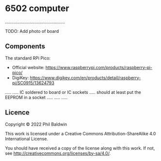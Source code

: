6502 computer
=============

.................................................

TODO: Add photo of board

Components
----------

The standard RPi Pico:

* Official website: https://www.raspberrypi.com/products/raspberry-pi-pico/
* DigiKey: https://www.digikey.com/en/products/detail/raspberry-pi/SC0915/13624793

.....
..... IC soldered to board or IC sockets ..... should at least put the EEPROM in a socket .....
.....
.....

Licence
-------

Copyright © 2022 Phil Baldwin

This work is licensed under a Creative Commons Attribution-ShareAlike 4.0 International License.

You should have received a copy of the license along with this work. If not, see <http://creativecommons.org/licenses/by-sa/4.0/>.
